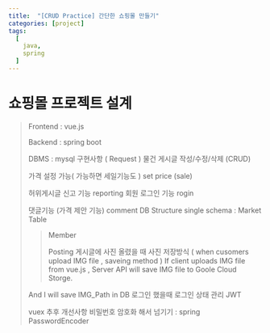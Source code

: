 ```yaml
---
title:  "[CRUD Practice] 간단한 쇼핑몰 만들기"
categories: [project]
tags:
  [
    java,
    spring
  ] 
---
```

# 쇼핑몰 프로젝트 설계
> Frontend : vue.js
>
> Backend : spring boot
>
> DBMS : mysql
구현사항 ( Request )
> 물건 게시글 작성/수정/삭제     (CRUD)
>
> 가격 설정 가능( 가능하면 세일기능도 )   set price (sale)
>
> 허위게시글 신고 기능     reporting
> 회원 로그인 기능      rogin
>
> 댓글기능 (가격 제안 기능)    comment
DB Structure
>single schema : Market
> Table
>
> > Member
> >
> > Posting
게시글에 사진 올렸을 때 사진 저장방식 ( when cusomers upload IMG file , saveing method  )
> If client uploads IMG file from vue.js , Server API will save IMG file to Goole Cloud Storge.
>
> And I will save IMG_Path in DB
로그인 했을때 로그인 상태 관리
> JWT
>
> vuex
추후 개선사항
> 비밀번호 암호화 해서 넘기기 : spring PasswordEncoder